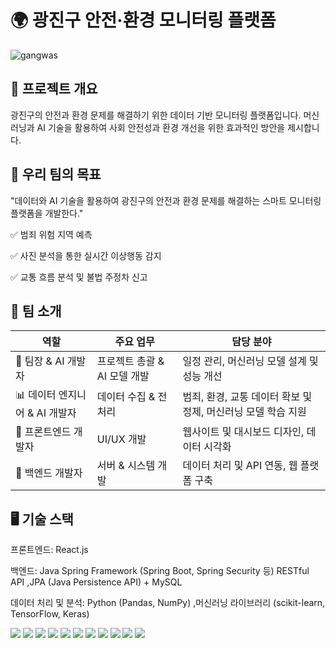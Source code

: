 # 🌍 광진구 안전·환경 모니터링 플랫폼

![gangwas](https://github.com/user-attachments/assets/c302e87f-599a-4a97-a3cd-6647b2935a88)


## 📌 프로젝트 개요
광진구의 안전과 환경 문제를 해결하기 위한 데이터 기반 모니터링 플랫폼입니다. 머신러닝과 AI 기술을 활용하여 사회 안전성과 환경 개선을 위한 효과적인 방안을 제시합니다.

## 🎯 우리 팀의 목표
"데이터와 AI 기술을 활용하여 광진구의 안전과 환경 문제를 해결하는 스마트 모니터링 플랫폼을 개발한다."

✅ 범죄 위험 지역 예측

✅ 사진 분석을 통한 실시간 이상행동 감지

✅ 교통 흐름 분석 및 불법 주정차 신고

## 🚀 팀 소개
| 역할 | 주요 업무 | 담당 분야 |
| --- | --- | --- |
| 🏅 팀장 & AI 개발자 | 프로젝트 총괄 & AI 모델 개발 | 일정 관리, 머신러닝 모델 설계 및 성능 개선 |
| 📊 데이터 엔지니어 & AI 개발자 | 데이터 수집 & 전처리 | 범죄, 환경, 교통 데이터 확보 및 정제, 머신러닝 모델 학습 지원 |
| 🎨 프론트엔드 개발자 | UI/UX 개발 | 웹사이트 및 대시보드 디자인, 데이터 시각화 |
| 🔧 백엔드 개발자 | 서버 & 시스템 개발 | 데이터 처리 및 API 연동, 웹 플랫폼 구축 |


## 🖥️ 기술 스택
프론트엔드: React.js

백엔드: Java Spring Framework (Spring Boot, Spring Security 등) RESTful API ,JPA (Java Persistence API) + MySQL

데이터 처리 및 분석: Python (Pandas, NumPy) ,머신러닝 라이브러리 (scikit-learn, TensorFlow, Keras)

<img src="https://img.shields.io/badge/Python-3776AB?style=plastic&logo=Python&logoColor=white">
<img src="https://img.shields.io/badge/javascript-F7DF1E?style=plastic&logo=javascript&logoColor=white">
<img src="https://img.shields.io/badge/typescript-3178C6?style=plastic&logo=typescript&logoColor=white">
<img src="https://img.shields.io/badge/mysql-4479A1?style=plastic&logo=mysql&logoColor=white">
<img src="https://img.shields.io/badge/Flask-000000?style=plastic&logo=Flask&logoColor=white">
<img src="https://img.shields.io/badge/ScikitLearn-F7931E?style=plastic&logo=scikit-learn&logoColor=white">
<img src="https://img.shields.io/badge/Pandas-150458?style=plastic&logo=pandas&logoColor=white">
<img src="https://img.shields.io/badge/Sequelize-52B0E7?style=plastic&logo=Sequelize&logoColor=white">
<img src="https://img.shields.io/badge/Express-000000?style=plastic&logo=Express&logoColor=white">
<img src="https://img.shields.io/badge/ReactNative-61DAFB?style=plastic&logo=React&logoColor=white">
<img src="https://img.shields.io/badge/ReactQuery-FF4154?style=plastic&logo=React Query&logoColor=white">
